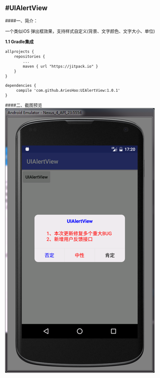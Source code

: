 #UIAlertView
--------------------------
####一、简介：

一个类似iOS 弹出框效果，支持样式自定义(背景、文字颜色、文字大小、单位)

**1.1 Gradle集成**

```
allprojects {
    repositories {
        ...
        maven { url "https://jitpack.io" }
    }
}
```

```
dependencies {
     compile 'com.github.AriesHoo:UIAlertView:1.0.1'
}
```

####二、截图预览
![](https://github.com/AriesHoo/UIAlertView/blob/master/screenshot/00.png)

